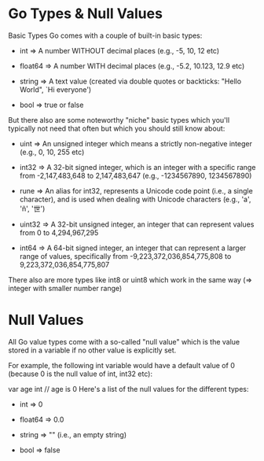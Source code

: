 # Go Types & Null Values
Basic Types
Go comes with a couple of built-in basic types:

- int => A number WITHOUT decimal places (e.g., -5, 10, 12 etc)

- float64 => A number WITH decimal places (e.g., -5.2, 10.123, 12.9 etc)

- string => A text value (created via double quotes or backticks: "Hello World", `Hi everyone')

- bool => true or false

But there also are some noteworthy "niche" basic types which you'll typically not need that often but which you should still know about:

- uint => An unsigned integer which means a strictly non-negative integer (e.g., 0, 10, 255 etc)

- int32 => A 32-bit signed integer, which is an integer with a specific range from -2,147,483,648 to 2,147,483,647 (e.g., -1234567890, 1234567890)

- rune => An alias for int32, represents a Unicode code point (i.e., a single character), and is used when dealing with Unicode characters (e.g., 'a', 'ñ', '世')

- uint32 => A 32-bit unsigned integer, an integer that can represent values from 0 to 4,294,967,295

- int64 => A 64-bit signed integer, an integer that can represent a larger range of values, specifically from -9,223,372,036,854,775,808 to 9,223,372,036,854,775,807

There also are more types like int8 or uint8 which work in the same way (=> integer with smaller number range)

# Null Values
All Go value types come with a so-called "null value" which is the value stored in a variable if no other value is explicitly set.

For example, the following int variable would have a default value of 0 (because 0 is the null value of int, int32 etc):

var age int // age is 0
Here's a list of the null values for the different types:

- int => 0

- float64 => 0.0

- string => "" (i.e., an empty string)

- bool => false